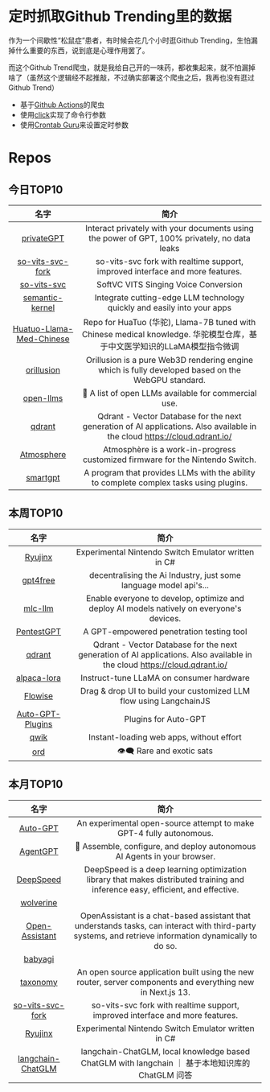 # 定时抓取Github Trending里的数据

作为一个间歇性“松鼠症”患者，有时候会花几个小时逛Github Trending，生怕漏掉什么重要的东西，说到底是心理作用罢了。

而这个Github Trend爬虫，就是我给自己开的一味药，都收集起来，就不怕漏掉啥了（虽然这个逻辑经不起推敲，不过确实部署这个爬虫之后，我再也没有逛过Github Trend）

* 基于[Github Actions](https://docs.github.com/en/actions)的爬虫
* 使用[click](https://github.com/pallets/click)实现了命令行参数
* 使用[Crontab Guru](https://crontab.guru/)来设置定时参数

# Repos
## 今日TOP10 
<!-- START OF DAILY_TOP10_REPOS -->
| 名字 | 简介 |
| :----: | :----: |
| [privateGPT](https://github.com/imartinez/privateGPT) | Interact privately with your documents using the power of GPT, 100% privately, no data leaks |
| [so-vits-svc-fork](https://github.com/voicepaw/so-vits-svc-fork) | so-vits-svc fork with realtime support, improved interface and more features. |
| [so-vits-svc](https://github.com/svc-develop-team/so-vits-svc) | SoftVC VITS Singing Voice Conversion |
| [semantic-kernel](https://github.com/microsoft/semantic-kernel) | Integrate cutting-edge LLM technology quickly and easily into your apps |
| [Huatuo-Llama-Med-Chinese](https://github.com/SCIR-HI/Huatuo-Llama-Med-Chinese) | Repo for HuaTuo (华驼), Llama-7B tuned with Chinese medical knowledge. 华驼模型仓库，基于中文医学知识的LLaMA模型指令微调 |
| [orillusion](https://github.com/Orillusion/orillusion) | Orillusion is a pure Web3D rendering engine which is fully developed based on the WebGPU standard. |
| [open-llms](https://github.com/eugeneyan/open-llms) | 🤖 A list of open LLMs available for commercial use. |
| [qdrant](https://github.com/qdrant/qdrant) | Qdrant - Vector Database for the next generation of AI applications. Also available in the cloud https://cloud.qdrant.io/ |
| [Atmosphere](https://github.com/Atmosphere-NX/Atmosphere) | Atmosphère is a work-in-progress customized firmware for the Nintendo Switch. |
| [smartgpt](https://github.com/Cormanz/smartgpt) | A program that provides LLMs with the ability to complete complex tasks using plugins. |
<!-- END OF DAILY_TOP10_REPOS -->

## 本周TOP10
<!-- START OF WEEKLY_TOP10_REPOS -->
| 名字 | 简介 |
| :----: | :----: |
| [Ryujinx](https://github.com/Ryujinx/Ryujinx) | Experimental Nintendo Switch Emulator written in C# |
| [gpt4free](https://github.com/xtekky/gpt4free) | decentralising the Ai Industry, just some language model api's... |
| [mlc-llm](https://github.com/mlc-ai/mlc-llm) | Enable everyone to develop, optimize and deploy AI models natively on everyone's devices. |
| [PentestGPT](https://github.com/GreyDGL/PentestGPT) | A GPT-empowered penetration testing tool |
| [qdrant](https://github.com/qdrant/qdrant) | Qdrant - Vector Database for the next generation of AI applications. Also available in the cloud https://cloud.qdrant.io/ |
| [alpaca-lora](https://github.com/tloen/alpaca-lora) | Instruct-tune LLaMA on consumer hardware |
| [Flowise](https://github.com/FlowiseAI/Flowise) | Drag & drop UI to build your customized LLM flow using LangchainJS |
| [Auto-GPT-Plugins](https://github.com/Significant-Gravitas/Auto-GPT-Plugins) | Plugins for Auto-GPT |
| [qwik](https://github.com/BuilderIO/qwik) | Instant-loading web apps, without effort |
| [ord](https://github.com/casey/ord) | 👁‍🗨 Rare and exotic sats |
<!-- END OF WEEKLY_TOP10_REPOS -->

## 本月TOP10
<!-- START OF MONTHLY_TOP10_REPOS -->
| 名字 | 简介 |
| :----: | :----: |
| [Auto-GPT](https://github.com/Significant-Gravitas/Auto-GPT) | An experimental open-source attempt to make GPT-4 fully autonomous. |
| [AgentGPT](https://github.com/reworkd/AgentGPT) | 🤖 Assemble, configure, and deploy autonomous AI Agents in your browser. |
| [DeepSpeed](https://github.com/microsoft/DeepSpeed) | DeepSpeed is a deep learning optimization library that makes distributed training and inference easy, efficient, and effective. |
| [wolverine](https://github.com/biobootloader/wolverine) |  |
| [Open-Assistant](https://github.com/LAION-AI/Open-Assistant) | OpenAssistant is a chat-based assistant that understands tasks, can interact with third-party systems, and retrieve information dynamically to do so. |
| [babyagi](https://github.com/yoheinakajima/babyagi) |  |
| [taxonomy](https://github.com/shadcn/taxonomy) | An open source application built using the new router, server components and everything new in Next.js 13. |
| [so-vits-svc-fork](https://github.com/voicepaw/so-vits-svc-fork) | so-vits-svc fork with realtime support, improved interface and more features. |
| [Ryujinx](https://github.com/Ryujinx/Ryujinx) | Experimental Nintendo Switch Emulator written in C# |
| [langchain-ChatGLM](https://github.com/imClumsyPanda/langchain-ChatGLM) | langchain-ChatGLM, local knowledge based ChatGLM with langchain ｜ 基于本地知识库的 ChatGLM 问答 |
<!-- END OF MONTHLY_TOP10_REPOS -->
